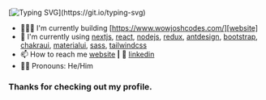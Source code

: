 [![Typing SVG](https://readme-typing-svg.demolab.com?font=Concert+One&size=45&duration=6000&pause=600&background=FFFEFF00&center=true&vCenter=true&multiline=true&width=1200&height=300&lines=Hi!!+I'm+Josh%2C+a+developer.;I+live+in+Chicago%2C+IL.;Let's+build+something+together.)](https://git.io/typing-svg)

- 👨🏼‍💻 I'm currently building [https://www.wowjoshcodes.com/][website]  
- 🧠 I'm currently using [nextjs][next], [react][react], [nodejs][node], [redux][redux], [antdesign][antdesign], [bootstrap][bootstrap], [chakraui][chakra], [materialui][mui], [sass][sass], [tailwindcss][tailwind]  
- 📫 How to reach me [website][website] **|** 👔 [linkedin][linkedin]
- 🧔🏽 Pronouns: He/Him

### Thanks for checking out my profile.

[react]: http://reactjs.org
[next]: https://nextjs.org
[node]: https://nodejs.org
[redux]: https://redux.js.org
[antdesign]: https://ant.design
[bootstrap]: https://getbootstrap.com/
[chakra]: https://chakra-ui.com/
[mui]: https://mui.com/
[sass]: https://sass-lang.com/
[tailwind]: https://tailwindcss.com/
[website]: https://www.wowjoshcodes.com/ 
[linkedin]: https://www.linkedin.com/in/joshua-narvaez/


<!---
joshuanarvaez/joshuanarvaez is a ✨ special ✨ repository because its `README.md` (this file) appears on your GitHub profile.
You can click the Preview link to take a look at your changes.
--->

